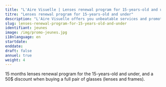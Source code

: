 ```yaml
---
title: "L'Aire Visuelle | Lenses renewal program for 15-years-old and under"
titre: "Lenses renewal program for 15-years-old and under"
description: "L'Aire Visuelle offers you unbeatable services and promotions near you."
slug: lenses-renewal-program-for-15-years-old-and-under
identifiant: jeunes
image: /img/promo-jeunes.jpg
i18nlanguage: en
startdate: 
enddate: 
draft: false
annuel: true
weight: 4
---
```


15 months lenses renewal program for the 15-years-old and under, and a 50$ discount when buying a full pair of glasses (lenses and frames).